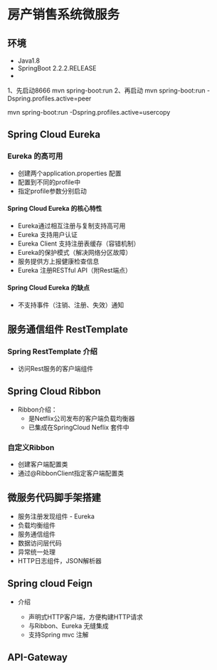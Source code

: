 # 房产销售系统微服务

## 环境
- Java1.8
- SpringBoot 2.2.2.RELEASE
- 


1、先启动8666
mvn spring-boot:run
2、再启动
mvn spring-boot:run -Dspring.profiles.active=peer

 mvn spring-boot:run -Dspring.profiles.active=usercopy 

## Spring Cloud Eureka
### Eureka 的高可用
- 创建两个application.properties 配置
- 配置到不同的profile中
- 指定profile参数分别启动

#### Spring Cloud Eureka 的核心特性
- Eureka通过相互注册与复制支持高可用
- Eureka 支持用户认证
- Eureka Client 支持注册表缓存（容错机制）
- Eureka的保护模式（解决网络分区故障）
- 服务提供方上报健康检查信息
- Eureka 注册RESTful API（附Rest端点）

#### Spring Cloud Eureka 的缺点
- 不支持事件（注销、注册、失效）通知

## 服务通信组件 RestTemplate
### Spring RestTemplate 介绍
- 访问Rest服务的客户端组件 


## Spring Cloud Ribbon
- Ribbon介绍：
    - 是Netflix公司发布的客户端负载均衡器
    - 已集成在SpringCloud Neflix 套件中
### 自定义Ribbon
- 创建客户端配置类
- 通过@RibbonClient指定客户端配置类

## 微服务代码脚手架搭建
- 服务注册发现组件 - Eureka
- 负载均衡组件
- 服务通信组件
- 数据访问层代码
- 异常统一处理
- HTTP日志组件，JSON解析器


## Spring cloud Feign
- 介绍

    - 声明式HTTP客户端，方便构建HTTP请求
    - 与Ribbon、Eureka 无缝集成
    - 支持Spring mvc 注解
   
 ## API-Gateway
 